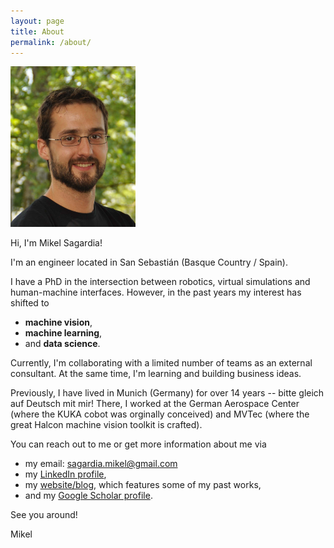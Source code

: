 ```yaml
---
layout: page
title: About
permalink: /about/
---
```


<img src="/assets/mikel_sagardia_big_lowres.jpg" alt="Mikel Sagardia" width="200"/>

Hi, I'm Mikel Sagardia!

I'm an engineer located in San Sebastián (Basque Country / Spain).

I have a PhD in the intersection between robotics, virtual simulations and human-machine interfaces. However, in the past years my interest has shifted to

- **machine vision**,
- **machine learning**,
- and **data science**.

Currently, I'm collaborating with a limited number of teams as an external consultant. At the same time, I'm learning and building business ideas.

Previously, I have lived in Munich (Germany) for over 14 years -- bitte gleich auf Deutsch mit mir! There, I worked at the German Aerospace Center (where the KUKA cobot was orginally conceived) and MVTec (where the great Halcon machine vision toolkit is crafted).

You can reach out to me or get more information about me via 

- my email: [sagardia.mikel@gmail.com](mailto:sagardia.mikel@gmail.com)
- my [LinkedIn profile](https://www.linkedin.com/in/mikel-sagardia/),
- my [website/blog](https://mikelsagardia.io), which features some of my past works,
- and my [Google Scholar profile](https://scholar.google.com/citations?user=DAP30jYAAAAJ).

See you around!

Mikel